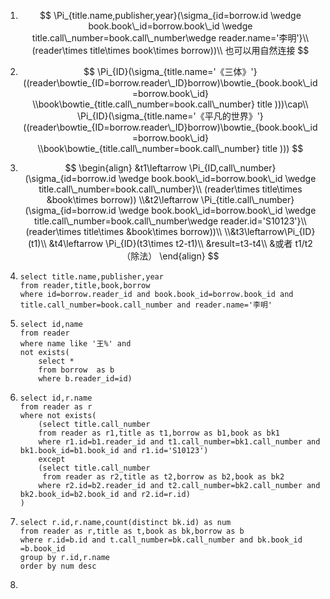 1. $$
   \Pi_{title.name,publisher,year}(\sigma_{id=borrow.id \wedge book.book\_id=borrow.book\_id \wedge title.call\_number=book.call\_number\wedge reader.name='李明'}\\(reader\times title\times book\times borrow))\\
   也可以用自然连接
   $$
   
2. $$
   \Pi_{ID}(\sigma_{title.name='《三体》'}((reader\bowtie_{ID=borrow.reader\_ID}borrow)\bowtie_{book.book\_id=borrow.book\_id} \\book\bowtie_{title.call\_number=book.call\_number} title )))\cap\\
   \Pi_{ID}(\sigma_{title.name='《平凡的世界》'}((reader\bowtie_{ID=borrow.reader\_ID}borrow)\bowtie_{book.book\_id=borrow.book\_id} \\book\bowtie_{title.call\_number=book.call\_number} title )))
   $$
   
3. $$
   \begin{align}
   &t1\leftarrow \Pi_{ID,call\_number}(\sigma_{id=borrow.id \wedge book.book\_id=borrow.book\_id \wedge title.call\_number=book.call\_number}\\
   (reader\times title\times &book\times borrow))
   \\&t2\leftarrow \Pi_{title.call\_number}(\sigma_{id=borrow.id \wedge book.book\_id=borrow.book\_id \wedge title.call\_number=book.call\_number\wedge reader.id='S10123'}\\
   (reader\times title\times &book\times borrow))\\
   \\&t3\leftarrow\Pi_{ID}(t1)\\
   &t4\leftarrow \Pi_{ID}(t3\times t2-t1)\\
   &result=t3-t4\\
   &或者 t1/t2（除法）
   \end{align}
   $$





4. ```mysql
   select title.name,publisher,year
   from reader,title,book,borrow
   where id=borrow.reader_id and book.book_id=borrow.book_id and title.call_number=book.call_number and reader.name='李明'
   ```

5. ```mysql
   select id,name 
   from reader
   where name like '王%' and 
   not exists(
       select *
       from borrow  as b
       where b.reader_id=id)
   ```

6. ```mysql
   select id,r.name
   from reader as r
   where not exists(
       (select title.call_number 
       from reader as r1,title as t1,borrow as b1,book as bk1
       where r1.id=b1.reader_id and t1.call_number=bk1.call_number and bk1.book_id=b1.book_id and r1.id='S10123')
       except 
       (select title.call_number 
        from reader as r2,title as t2,borrow as b2,book as bk2
       where r2.id=b2.reader_id and t2.call_number=bk2.call_number and bk2.book_id=b2.book_id and r2.id=r.id)
   )
   ```

7. ```mysql
   select r.id,r.name,count(distinct bk.id) as num
   from reader as r,title as t,book as bk,borrow as b
   where r.id=b.id and t.call_number=bk.call_number and bk.book_id =b.book_id
   group by r.id,r.name
   order by num desc
   ```

8. 
